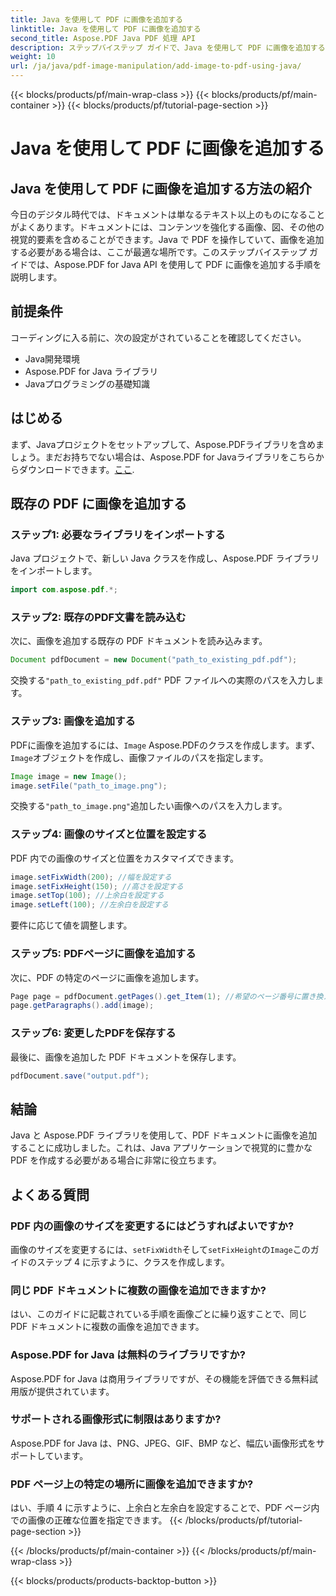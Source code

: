 ```yaml
---
title: Java を使用して PDF に画像を追加する
linktitle: Java を使用して PDF に画像を追加する
second_title: Aspose.PDF Java PDF 処理 API
description: ステップバイステップ ガイドで、Java を使用して PDF に画像を追加する方法を学びます。PDF ドキュメントをビジュアルで簡単に強化できます。
weight: 10
url: /ja/java/pdf-image-manipulation/add-image-to-pdf-using-java/
---
```


{{< blocks/products/pf/main-wrap-class >}}
{{< blocks/products/pf/main-container >}}
{{< blocks/products/pf/tutorial-page-section >}}

# Java を使用して PDF に画像を追加する


## Java を使用して PDF に画像を追加する方法の紹介

今日のデジタル時代では、ドキュメントは単なるテキスト以上のものになることがよくあります。ドキュメントには、コンテンツを強化する画像、図、その他の視覚的要素を含めることができます。Java で PDF を操作していて、画像を追加する必要がある場合は、ここが最適な場所です。このステップバイステップ ガイドでは、Aspose.PDF for Java API を使用して PDF に画像を追加する手順を説明します。

## 前提条件

コーディングに入る前に、次の設定がされていることを確認してください。

- Java開発環境
- Aspose.PDF for Java ライブラリ
- Javaプログラミングの基礎知識

## はじめる

まず、Javaプロジェクトをセットアップして、Aspose.PDFライブラリを含めましょう。まだお持ちでない場合は、Aspose.PDF for Javaライブラリをこちらからダウンロードできます。[ここ](https://releases.aspose.com/pdf/java/).

## 既存の PDF に画像を追加する

### ステップ1: 必要なライブラリをインポートする

Java プロジェクトで、新しい Java クラスを作成し、Aspose.PDF ライブラリをインポートします。

```java
import com.aspose.pdf.*;
```

### ステップ2: 既存のPDF文書を読み込む

次に、画像を追加する既存の PDF ドキュメントを読み込みます。

```java
Document pdfDocument = new Document("path_to_existing_pdf.pdf");
```

交換する`"path_to_existing_pdf.pdf"` PDF ファイルへの実際のパスを入力します。

### ステップ3: 画像を追加する

PDFに画像を追加するには、`Image` Aspose.PDFのクラスを作成します。まず、`Image`オブジェクトを作成し、画像ファイルのパスを指定します。

```java
Image image = new Image();
image.setFile("path_to_image.png");
```

交換する`"path_to_image.png"`追加したい画像へのパスを入力します。

### ステップ4: 画像のサイズと位置を設定する

PDF 内での画像のサイズと位置をカスタマイズできます。

```java
image.setFixWidth(200); //幅を設定する
image.setFixHeight(150); //高さを設定する
image.setTop(100); //上余白を設定する
image.setLeft(100); //左余白を設定する
```

要件に応じて値を調整します。

### ステップ5: PDFページに画像を追加する

次に、PDF の特定のページに画像を追加します。

```java
Page page = pdfDocument.getPages().get_Item(1); //希望のページ番号に置き換えます
page.getParagraphs().add(image);
```

### ステップ6: 変更したPDFを保存する

最後に、画像を追加した PDF ドキュメントを保存します。

```java
pdfDocument.save("output.pdf");
```

## 結論

Java と Aspose.PDF ライブラリを使用して、PDF ドキュメントに画像を追加することに成功しました。これは、Java アプリケーションで視覚的に豊かな PDF を作成する必要がある場合に非常に役立ちます。

## よくある質問

### PDF 内の画像のサイズを変更するにはどうすればよいですか?

画像のサイズを変更するには、`setFixWidth`そして`setFixHeight`の`Image`このガイドのステップ 4 に示すように、クラスを作成します。

### 同じ PDF ドキュメントに複数の画像を追加できますか?

はい、このガイドに記載されている手順を画像ごとに繰り返すことで、同じ PDF ドキュメントに複数の画像を追加できます。

### Aspose.PDF for Java は無料のライブラリですか?

Aspose.PDF for Java は商用ライブラリですが、その機能を評価できる無料試用版が提供されています。

### サポートされる画像形式に制限はありますか?

Aspose.PDF for Java は、PNG、JPEG、GIF、BMP など、幅広い画像形式をサポートしています。

### PDF ページ上の特定の場所に画像を追加できますか?

はい、手順 4 に示すように、上余白と左余白を設定することで、PDF ページ内での画像の正確な位置を指定できます。
{{< /blocks/products/pf/tutorial-page-section >}}

{{< /blocks/products/pf/main-container >}}
{{< /blocks/products/pf/main-wrap-class >}}

{{< blocks/products/products-backtop-button >}}
